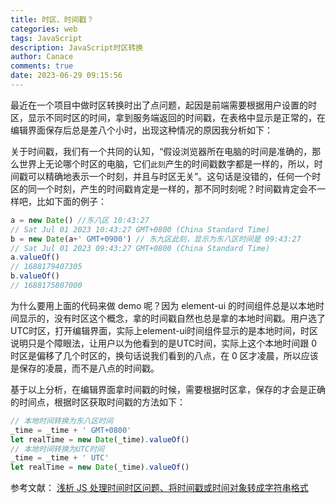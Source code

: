 ```yaml
---
title: 时区、时间戳？
categories: web
tags: JavaScript
description: JavaScript时区转换
author: Canace
comments: true
date: 2023-06-29 09:15:56
---
```


最近在一个项目中做时区转换时出了点问题，起因是前端需要根据用户设置的时区，显示不同时区的时间，拿到服务端返回的时间戳，在表格中显示是正常的，在编辑界面保存后总是差八个小时，出现这种情况的原因我分析如下：

关于时间戳，我们有一个共同的认知，“假设浏览器所在电脑的时间是准确的，那么世界上无论哪个时区的电脑，它们`此刻`产生的时间戳数字都是一样的，所以，时间戳可以精确地表示一个时刻，并且与时区无关”。这句话是没错的，任何一个时区的同一个时刻，产生的时间戳肯定是一样的，那不同时刻呢？时间戳肯定会不一样吧，比如下面的例子：

```js
a = new Date() //东八区 10:43:27
// Sat Jul 01 2023 10:43:27 GMT+0800 (China Standard Time)
b = new Date(a+' GMT+0900') // 东九区此刻，显示为东八区时间是 09:43:27
// Sat Jul 01 2023 09:43:27 GMT+0800 (China Standard Time)
a.valueOf()
// 1688179407305
b.valueOf()
// 1688175807000
```

为什么要用上面的代码来做 demo 呢？因为 element-ui 的时间组件总是以本地时间显示的，没有时区这个概念，拿的时间戳自然也总是拿的本地时间戳。用户选了UTC时区，打开编辑界面，实际上element-ui时间组件显示的是本地时间，时区说明只是个障眼法，让用户以为他看到的是UTC时间，实际上这个本地时间跟 0 时区是偏移了几个时区的，换句话说我们看到的八点，在 0 区才凌晨，所以应该是保存的凌晨，而不是八点的时间戳。

基于以上分析，在编辑界面拿时间戳的时候，需要根据时区拿，保存的才会是正确的时间点，根据时区获取时间戳的方法如下：

```js
// 本地时间转换为东八区时间
_time = _time + ' GMT+0800'
let realTime = new Date(_time).valueOf()
// 本地时间转换为UTC时间
_time = _time + ' UTC'
let realTime = new Date(_time).valueOf()
```

参考文献：
[浅析 JS 处理时间时区问题、将时间戳或时间对象转成字符串格式 ](https://www.cnblogs.com/goloving/p/10514914.html)
